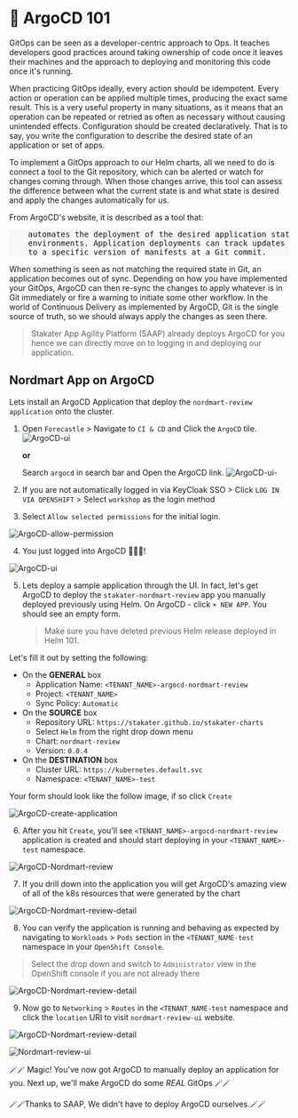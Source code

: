 # 🐙 ArgoCD 101

GitOps can be seen as a developer-centric approach to Ops. It teaches developers good practices around taking ownership of code once it leaves their machines and the approach to deploying and monitoring this code once it's running.

When practicing GitOps ideally, every action should be idempotent. Every action or operation can be applied multiple times, producing the exact same result. This is a very useful property in many situations, as it means that an operation can be repeated or retried as often as necessary without causing unintended effects. Configuration should be created declaratively. That is to say, you write the configuration to describe the desired state of an application or set of apps.

To implement a GitOps approach to our Helm charts, all we need to do is connect a tool to the Git repository, which can be alerted or watch for changes coming through. When those changes arrive, this tool can assess the difference between what the current state is and what state is desired and apply the changes automatically for
us.

From ArgoCD's website, it is described as a tool that:

<div class="highlight" style="background: #f7f7f7">
<pre>
    automates the deployment of the desired application states in the specified target
    environments. Application deployments can track updates to branches, tags, or be pinned
    to a specific version of manifests at a Git commit.
</pre></div>

When something is seen as not matching the required state in Git, an application becomes out of sync. Depending on how you have implemented your GitOps, ArgoCD can then re-sync the changes to apply whatever is in Git immediately or fire a warning to initiate some other workflow. In the world of Continuous Delivery as implemented by ArgoCD, Git is the single source of truth, so we should always apply the changes as seen there.

> Stakater App Agility Platform (SAAP) already deploys ArgoCD for you hence we can directly move on to logging in and deploying our application.

## Nordmart App on ArgoCD

Lets install an ArgoCD Application that deploy the `nordmart-review application` onto the cluster.

1. Open `Forecastle` > Navigate to `CI & CD` and Click the `ArgoCD` tile.  
    ![ArgoCD-ui](images/2-argocd-forecastle.jpg)
    
    **or**  

    Search `argocd` in search bar and Open the ArgoCD link. 
    ![ArgoCD-ui-](images/2-argocd-forecastle-search.jpg)


2. If you are not automatically logged in via KeyCloak SSO > Click `LOG IN VIA OPENSHIFT` > Select `workshop` as the login method 

3. Select `Allow selected permissions` for the initial login.

![ArgoCD-allow-permission](images/argocd-allow-permission.png)

4. You just logged into ArgoCD 👏👏👏! 

![ArgoCD-ui](images/2-argocd-ui.png)

5. Lets deploy a sample application through the UI. In fact, let's get ArgoCD to deploy the `stakater-nordmart-review` app you manually deployed previously using Helm. On ArgoCD - click `+ NEW APP`. You should see an empty form.
    > Make sure you have deleted previous Helm release deployed in Helm 101.
  
Let's fill it out by setting the following:

   * On the **GENERAL** box
      * Application Name: `<TENANT_NAME>-argocd-nordmart-review`
      * Project: `<TENANT_NAME>`
      * Sync Policy: `Automatic`
   * On the **SOURCE** box
      * Repository URL: `https://stakater.github.io/stakater-charts`
      * Select `Helm` from the right drop down menu
      * Chart: `nordmart-review`
      * Version: `0.0.4`
   * On the **DESTINATION** box
      * Cluster URL: `https://kubernetes.default.svc`
      * Namespace: `<TENANT_NAME>-test`

Your form should look like the follow image, if so click `Create`

![ArgoCD-create-application](images/2-argocd-app-create.png)

6. After you hit `Create`, you'll see `<TENANT_NAME>-argocd-nordmart-review` application is created and should start deploying in your `<TENANT_NAME>-test` namespace.

![ArgoCD-Nordmart-review](images/argocd-nordtmart-review.png)

7. If you drill down into the application you will get ArgoCD's amazing view of all of the k8s resources that were generated by the chart

![ArgoCD-Nordmart-review-detail](images/argocd-review-detail.png)

8. You can verify the application is running and behaving as expected by navigating to `Workloads` > `Pods` section in the `<TENANT_NAME-test` namespace in your `OpenShift Console`.

  > Select the drop down and switch to `Administrator` view in the OpenShift console if you are not already there

![ArgoCD-Nordmart-review-detail](images/argocd-nordmart-review-test.png)

9. Now go to `Networking` > `Routes` in the `<TENANT_NAME-test` namespace and click the `location` URI to visit `nordmart-review-ui` website.

![ArgoCD-Nordmart-review-detail](images/argocd-routes.png)

![Nordmart-review-ui](./images/1a-1-nordmart-review-ui.png)

🪄🪄 Magic! You've now got ArgoCD to manually deploy an application for you. Next up, we'll make ArgoCD do some *REAL* GitOps 🪄🪄

🪄🪄Thanks to SAAP, We didn't have to deploy ArgoCD ourselves.🪄🪄
